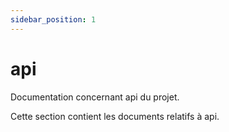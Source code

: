 ```yaml
---
sidebar_position: 1
---
```


# api

Documentation concernant api du projet.

Cette section contient les documents relatifs à api.

